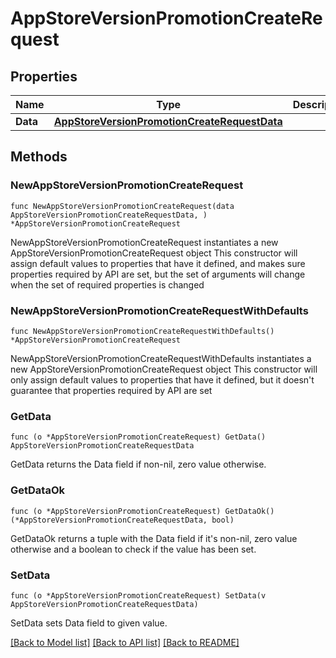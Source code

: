 # AppStoreVersionPromotionCreateRequest

## Properties

Name | Type | Description | Notes
------------ | ------------- | ------------- | -------------
**Data** | [**AppStoreVersionPromotionCreateRequestData**](AppStoreVersionPromotionCreateRequestData.md) |  | 

## Methods

### NewAppStoreVersionPromotionCreateRequest

`func NewAppStoreVersionPromotionCreateRequest(data AppStoreVersionPromotionCreateRequestData, ) *AppStoreVersionPromotionCreateRequest`

NewAppStoreVersionPromotionCreateRequest instantiates a new AppStoreVersionPromotionCreateRequest object
This constructor will assign default values to properties that have it defined,
and makes sure properties required by API are set, but the set of arguments
will change when the set of required properties is changed

### NewAppStoreVersionPromotionCreateRequestWithDefaults

`func NewAppStoreVersionPromotionCreateRequestWithDefaults() *AppStoreVersionPromotionCreateRequest`

NewAppStoreVersionPromotionCreateRequestWithDefaults instantiates a new AppStoreVersionPromotionCreateRequest object
This constructor will only assign default values to properties that have it defined,
but it doesn't guarantee that properties required by API are set

### GetData

`func (o *AppStoreVersionPromotionCreateRequest) GetData() AppStoreVersionPromotionCreateRequestData`

GetData returns the Data field if non-nil, zero value otherwise.

### GetDataOk

`func (o *AppStoreVersionPromotionCreateRequest) GetDataOk() (*AppStoreVersionPromotionCreateRequestData, bool)`

GetDataOk returns a tuple with the Data field if it's non-nil, zero value otherwise
and a boolean to check if the value has been set.

### SetData

`func (o *AppStoreVersionPromotionCreateRequest) SetData(v AppStoreVersionPromotionCreateRequestData)`

SetData sets Data field to given value.



[[Back to Model list]](../README.md#documentation-for-models) [[Back to API list]](../README.md#documentation-for-api-endpoints) [[Back to README]](../README.md)


